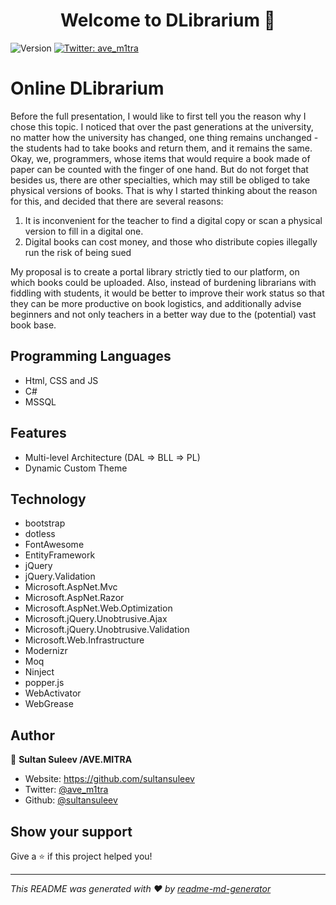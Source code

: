 <h1 align="center">Welcome to DLibrarium 👋</h1>
<p>
  <img alt="Version" src="https://img.shields.io/badge/version-0.0.4.2.pre--presentate-blue.svg?cacheSeconds=2592000" />
  <a href="https://twitter.com/ave_m1tra" target="_blank">
    <img alt="Twitter: ave_m1tra" src="https://img.shields.io/twitter/follow/ave_m1tra.svg?style=social" />
  </a>
</p>

# Online DLibrarium 
Before the full presentation, I would like to first tell you the reason why I chose this topic. I noticed that over the past generations at the university, no matter how the university has changed, one thing remains unchanged - the students had to take books and return them, and it remains the same. Okay, we, programmers, whose items that would require a book made of paper can be counted with the finger of one hand. But do not forget that besides us, there are other specialties, which may still be obliged to take physical versions of books.
That is why I started thinking about the reason for this, and decided that there are several reasons:
1) It is inconvenient for the teacher to find a digital copy or scan a physical version to fill in a digital one.
2) Digital books can cost money, and those who distribute copies illegally run the risk of being sued

My proposal is to create a portal library strictly tied to our platform, on which books could be uploaded. Also, instead of burdening librarians with fiddling with students, it would be better to improve their work status so that they can be more productive on book logistics, and additionally advise beginners and not only teachers in a better way due to the (potential) vast book base.

## Programming Languages

- Html, CSS and JS
- C#
- MSSQL

## Features

- Multi-level Architecture (DAL => BLL => PL)
- Dynamic Custom Theme

## Technology

- bootstrap
- dotless
- FontAwesome
- EntityFramework
- jQuery
- jQuery.Validation
- Microsoft.AspNet.Mvc
- Microsoft.AspNet.Razor
- Microsoft.AspNet.Web.Optimization
- Microsoft.jQuery.Unobtrusive.Ajax
- Microsoft.jQuery.Unobtrusive.Validation
- Microsoft.Web.Infrastructure
- Modernizr
- Moq
- Ninject
- popper.js
- WebActivator
- WebGrease


## Author

👤 **Sultan Suleev /AVE.MITRA**

* Website: https://github.com/sultansuleev
* Twitter: [@ave_m1tra](https://twitter.com/ave_m1tra)
* Github: [@sultansuleev](https://github.com/sultansuleev)

## Show your support

Give a ⭐️ if this project helped you!

***
_This README was generated with ❤️ by [readme-md-generator](https://github.com/kefranabg/readme-md-generator)_
